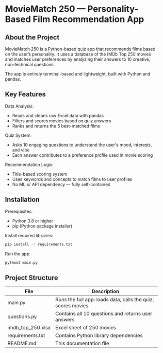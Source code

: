 # MovieMatch 250 — Personality-Based Film Recommendation App

## About the Project

MovieMatch 250 is a Python-based quiz app that recommends films based on the user’s personality.
It uses a database of the IMDb Top 250 movies and matches user preferences by analyzing their answers to 10 creative, non-technical questions.

The app is entirely terminal-based and lightweight, built with Python and pandas.

## Key Features

Data Analysis:

* Reads and cleans raw Excel data with pandas
* Filters and scores movies based on quiz answers
* Ranks and returns the 5 best-matched films

Quiz System:

* Asks 10 engaging questions to understand the user's mood, interests, and vibe
* Each answer contributes to a preference profile used in movie scoring

Recommendation Logic:

* Title-based scoring system
* Uses keywords and concepts to match films to user profiles
* No ML or API dependency — fully self-contained

## Installation

Prerequisites:

* Python 3.8 or higher
* pip (Python package installer)

Install required libraries:

```bash
pip install -r requirements.txt
```

Run the app:

```bash
python3 main.py
```

## Project Structure

| File                | Description                                                  |
| ------------------- | ------------------------------------------------------------ |
| main.py             | Runs the full app: loads data, calls the quiz, scores movies |
| questions.py        | Contains all 10 questions and returns user answers           |
| imdb\_top\_250.xlsx | Excel sheet of 250 movies                                    |
| requirements.txt    | Contains Python library dependencies                         |
| README.md           | This documentation file                                      |


